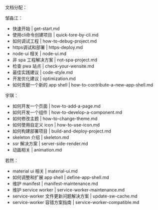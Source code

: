 文档分配：

邹淼江：

- 快速开始 | get-start.md
- 使用cli命令创建项目 | quick-tore-by-cli.md
- 如何调试工程 | how-to-debug-project.md
- https调试和部署 | https-deploy.md
- node-ui 相关 | node-ui.md
- 非 spa 工程解决方案 | not-spa-project.md
- 检查 pwa 站点 | check-your-wensite.md
- 最佳实践建议 | code-style.md
- 开发优化建议 | optimization.md
- 如何贡献一个新的 app shell | how-to-contribute-a-new-app-shell.md



宇琪：

- 如何开发一个页面 | how-to-add-a-page.md
- 如何开发一个组件 | how-to-develop-a-component.md
- 如何修改主题 | how-to-change-theme.md
- 如何使用自定义 icon | how-to-use-icon.md
- 如何构建部署项目 | build-and-deploy-project.md
- skeleton 介绍 | skeleton.md
- ssr 解决方案 | server-side-render.md
- 动画相关 | animation.md


若然：

- material ui 相关 | material-ui.md
- 如何调整和扩展 app shell | define-app-shell.md
- 维护 manifest | manifest-maintenance.md
- 维护 service worker | service-worker-maintenance.md
- service-worker 文件更新问题解决方案 | update-sw-cache.md
- service-worker 容错方案指南 | service-worker-compatible.md
